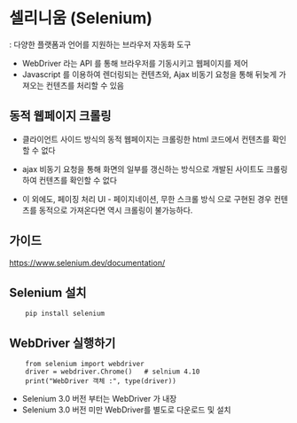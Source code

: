# 셀리니움 (Selenium)

: 다양한 플랫폼과 언어를 지원하는 브라우저 자동화 도구

- WebDriver 라는 API 를 통해 브라우저를 기동시키고 웹페이지를 제어
- Javascript 를 이용하여 렌더링되는 컨텐츠와,
  Ajax 비동기 요청을 통해 뒤늦게 가져오는 컨텐츠를 처리할 수 있음



## 동적 웹페이지 크롤링
- 클라이언트 사이드 방식의 동적 웹페이지는 크롤링한 html 코드에서
  컨텐츠를 확인할 수 없다

- ajax 비동기 요청을 통해 화면의 일부를 갱신하는 방식으로 개발된 사이트도
  크롤링하여 컨텐츠를 확인할 수 없다

- 이 외에도, 페이징 처리 UI - 페이지네이션, 무한 스크롤 방식 으로 구현된 경우
  컨텐츠를 동적으로 가져온다면 역시 크롤링이 불가능하다.


## 가이드
https://www.selenium.dev/documentation/


## Selenium 설치
```
    pip install selenium
```

## WebDriver 실행하기
```
    from selenium import webdriver
    driver = webdriver.Chrome()   # selnium 4.10
    print("WebDriver 객체 :", type(driver))
```

- Selenium 3.0 버전 부터는 WebDriver 가 내장
- Selenium 3.0 버전 미만 WebDriver를 별도로 다운로드 및 설치






